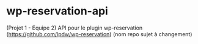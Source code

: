 # wp-reservation-api
(Projet 1 - Equipe 2) API pour le plugin wp-reservation (https://github.com/lpdw/wp-reservation) (nom repo sujet à changement)
